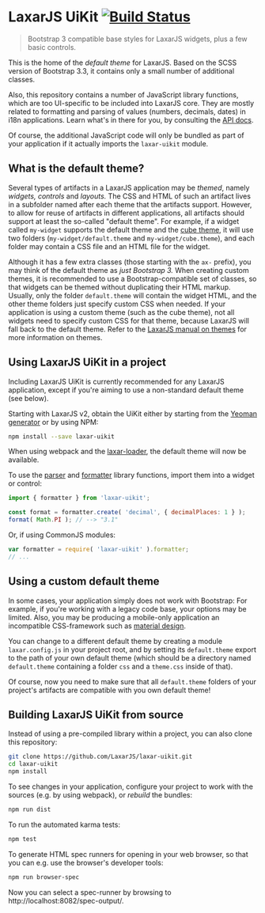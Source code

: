 # LaxarJS UiKit [![Build Status](https://travis-ci.org/LaxarJS/laxar-uikit.svg?branch=master)](https://travis-ci.org/LaxarJS/laxar-uikit)

> Bootstrap 3 compatible base styles for LaxarJS widgets, plus a few basic controls.

This is the home of the _default theme_ for LaxarJS.
Based on the SCSS version of Bootstrap 3.3, it contains only a small number of additional classes.

Also, this repository contains a number of JavaScript library functions, which are too UI-specific to be included into LaxarJS core.
They are mostly related to formatting and parsing of values (numbers, decimals, dates) in i18n applications.
Learn what's in there for you, by consulting the [API docs](docs/api/laxar-uikit.md).

Of course, the additional JavaScript code will only be bundled as part of your application if it actually imports the `laxar-uikit` module.


## What is the default theme?

Several types of artifacts in a LaxarJS application may be _themed_, namely _widgets, controls_ and _layouts._
The CSS and HTML of such an artifact lives in a subfolder named after each theme that the artifacts support.
However, to allow for reuse of artifacts in different applications, all artifacts should support at least the so-called "default theme".
For example, if a widget called `my-widget` supports the default theme and the [cube theme](https://github.com/laxarjs/cube.theme), it will use two folders (`my-widget/default.theme` and `my-widget/cube.theme`), and each folder may contain a CSS file and an HTML file for the widget.

Although it has a few extra classes (those starting with the `ax-` prefix), you may think of the default theme as _just Bootstrap 3._
When creating custom themes, it is recommended to use a Bootstrap-compatible set of classes, so that widgets can be themed without duplicating their HTML markup.
Usually, only the folder `default.theme` will contain the widget HTML, and the other theme folders just specify custom CSS when needed.
If your application is using a custom theme (such as the cube theme), not all widgets need to specify custom CSS for that theme, because LaxarJS will fall back to the default theme.
Refer to the [LaxarJS manual on themes](https://laxarjs.org/docs/laxar-latest/manuals/creating_themes) for more information on themes.


## Using LaxarJS UiKit in a project

Including LaxarJS UiKit is currently recommended for any LaxarJS application, except if you're aiming to use a non-standard default theme (see below).

Starting with LaxarJS v2, obtain the UiKit either by starting from the [Yeoman generator](https://github.com/LaxarJS/generator-laxarjs) or by using NPM:

```sh
npm install --save laxar-uikit
```

When using webpack and the [laxar-loader](https://github.com/LaxarJS/generator-loader), the default theme will now be available.

To use the [parser](docs/api/lib.parser.md) and [formatter](docs/api/lib.formatter.md) library functions, import them into a widget or control:

```js
import { formatter } from 'laxar-uikit';

const format = formatter.create( 'decimal', { decimalPlaces: 1 } );
format( Math.PI ); // --> "3.1"
```

Or, if using CommonJS modules:

```js
var formatter = require( 'laxar-uikit' ).formatter;
// ...
```


## Using a custom default theme

In some cases, your application simply does not work with Bootstrap:
For example, if you're working with a legacy code base, your options may be limited.
Also, you may be producing a mobile-only application an incompatible CSS-framework such as [material design](https://material.io/guidelines/material-design/introduction.html).

You can change to a different default theme by creating a module `laxar.config.js` in your project root, and by setting its `default.theme` export to the path of your own default theme (which should be a directory named `default.theme` containing a folder `css` and a `theme.css` inside of that).

Of course, now you need to make sure that all `default.theme` folders of your project's artifacts are compatible with you own default theme!


## Building LaxarJS UiKit from source

Instead of using a pre-compiled library within a project, you can also clone this repository:

```sh
git clone https://github.com/LaxarJS/laxar-uikit.git
cd laxar-uikit
npm install
```

To see changes in your application, configure your project to work with the sources (e.g. by using webpack), or _rebuild_ the bundles:

```sh
npm run dist
```

To run the automated karma tests:

```sh
npm test
```

To generate HTML spec runners for opening in your web browser, so that you can e.g. use the browser's developer tools:

```sh
npm run browser-spec
```

Now you can select a spec-runner by browsing to http://localhost:8082/spec-output/.
